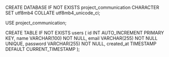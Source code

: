 
CREATE DATABASE IF NOT EXISTS project_communication
CHARACTER SET utf8mb4
COLLATE utf8mb4_unicode_ci;


USE project_communication;


CREATE TABLE IF NOT EXISTS users (
    id INT AUTO_INCREMENT PRIMARY KEY,
    name VARCHAR(100) NOT NULL,
    email VARCHAR(255) NOT NULL UNIQUE,
   	password VARCHAR(255) NOT NULL,
    created_at TIMESTAMP DEFAULT CURRENT_TIMESTAMP
);












